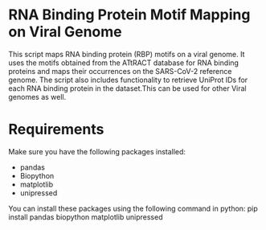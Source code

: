 # RNA Binding Protein Motif Mapping on Viral Genome

This script maps RNA binding protein (RBP) motifs on a viral genome. It uses the motifs obtained from the ATtRACT database for RNA binding proteins and maps their occurrences on the SARS-CoV-2 reference genome. The script also includes functionality to retrieve UniProt IDs for each RNA binding protein in the dataset.This can be used for other Viral genomes as well.

# Requirements
Make sure you have the following packages installed:

* pandas
* Biopython
* matplotlib
* unipressed

You can install these packages using the following command in python:
pip install pandas biopython matplotlib unipressed
